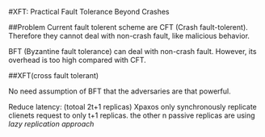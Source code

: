 #XFT: Practical Fault Tolerance Beyond Crashes

##Problem
Current fault tolerent scheme are CFT (Crash fault-tolerent). Therefore they cannot deal with non-crash fault, like malicious behavior.

BFT (Byzantine fault tolerance) can deal with non-crash fault. However, its overhead is too high compared with CFT.

##XFT(cross fault tolerant)

No need assumption of BFT that the adversaries are that powerful.

Reduce latency: (totoal 2t+1 replicas) Xpaxos only synchronously replicate clienets request to only t+1 replicas. the other n passive replicas are using *lazy replication approach*
